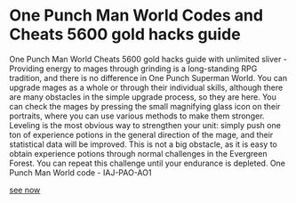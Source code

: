 # One Punch Man World Codes and Cheats 5600 gold hacks guide

One Punch Man World Cheats 5600 gold hacks guide with unlimited sliver - Providing energy to mages through grinding is a long-standing RPG tradition, and there is no difference in One Punch Superman World. You can upgrade mages as a whole or through their individual skills, although there are many obstacles in the simple upgrade process, so they are here. You can check the mages by pressing the small magnifying glass icon on their portraits, where you can use various methods to make them stronger. Leveling is the most obvious way to strengthen your unit: simply push one ton of experience potions in the general direction of the mage, and their statistical data will be improved. This is not a big obstacle, as it is easy to obtain experience potions through normal challenges in the Evergreen Forest. You can repeat this challenge until your endurance is depleted. 
One Punch Man World code - IAJ-PAO-AO1

[see now](https://nas.io/one-punch-man-world/ozoa)
